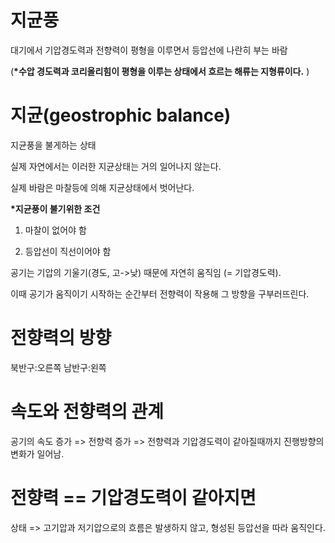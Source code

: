 # 지균풍

대기에서 기압경도력과 전향력이 평형을 이루면서 등압선에 나란히 부는 바람

(__*수압 경도력과 코리올리힘이 평형을 이루는 상태에서 흐르는 해류는 지형류이다.__ )

# 지균(geostrophic balance) 

지균풍을 불게하는 상태 

실제 자연에서는 이러한 지균상태는 거의 일어나지 않는다.

실제 바람은 마찰등에 의해 지균상태에서 벗어난다.

__*지균풍이 불기위한  조건__
 
 1) 마찰이 없어야 함
 
 2) 등압선이 직선이어야 함

공기는 기압의 기울기(경도, 고->낮) 때문에 자연히 움직임 (= 기압경도력).

이때 공기가 움직이기 시작하는 순간부터 전향력이 작용해 그 방향을 구부러뜨린다.

# 전향력의 방향 

북반구:오른쪽 남반구:왼쪽

# 속도와 전향력의 관계

공기의 속도 증가 => 전향력 증가 => 전향력과 기압경도력이 같아질때까지 진행방향의 변화가 일어남.

# 전향력 == 기압경도력이 같아지면 

상태 => 고기압과 저기압으로의 흐름은 발생하지 않고, 형성된 등압선을 따라 움직인다.





